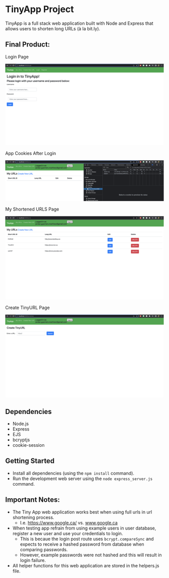 # TinyApp Project

TinyApp is a full stack web application built with Node and Express that allows users to shorten long URLs (à la bit.ly).

## Final Product:

Login Page

!["Login Page"](https://github.com/jordangm94/tinyapp/blob/master/docs/urls:login-page.png?raw=true)

App Cookies After Login

!["How cookies appear after login"](https://github.com/jordangm94/tinyapp/blob/master/docs/urls:cookies.png?raw=true)

My Shortened URLS Page

!["My Shortened URLS Page"](https://github.com/jordangm94/tinyapp/blob/master/docs/urls-page.png?raw=true)

Create TinyURL Page

!["Create TinyURL Page"](https://github.com/jordangm94/tinyapp/blob/master/docs/urls:new-page.png?raw=true)

## Dependencies

- Node.js
- Express
- EJS
- bcryptjs
- cookie-session

## Getting Started

- Install all dependencies (using the `npm install` command).
- Run the development web server using the `node express_server.js` command.

## Important Notes:
- The Tiny App web application works best when using full urls in url shortening process.
  - I.e. https://www.google.ca/ vs. www.google.ca
- When testing app refrain from using example users in user database, register a new user and use your credentials to login.
  - This is becaue the login post route uses `bcrypt.compareSync` and expects to receive a hashed password from database when comparing passwords. 
  - However, example passwords were not hashed and this will result in login failure. 
- All helper functions for this web application are stored in the helpers.js file. 